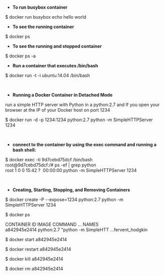 <ul>
<li><strong>To run busybox container</strong></li>
</ul>
<p>$ docker run busybox echo hello world</p>
<ul>
<li><strong>To see the running container</strong></li>
</ul>
<p>$ docker ps</p>
<ul>
<li><strong>To see the running and stopped container</strong></li>
</ul>
<p>$ docker ps -a</p>
<ul>
<li><strong>Run a container that executes /bin/bash</strong></li>
</ul>
<p>$ docker run -t -i ubuntu:14.04 /bin/bash</p>
<p>&nbsp;</p>
<ul>
<li><strong>Running a Docker Container in Detached Mode</strong></li>
</ul>
<p>run a simple HTTP server with Python in a python:2.7 and If you open your browser at the IP of your Docker host on port 1234</p>
<p>$ docker run -d -p 1234:1234 python:2.7 python -m SimpleHTTPServer 1234</p>
<p>&nbsp;</p>
<ul>
<li><strong>connect to the container by using the exec command and running a bash shell:</strong></li>
</ul>
<p>$ docker exec -ti 9d7cebd75dcf /bin/bash<br />root@9d7cebd75dcf:/# ps -ef | grep python<br />root 1 0 0 15:42 ?&nbsp; 00:00:00 python -m SimpleHTTPServer 1234</p>
<p>&nbsp;</p>
<ul>
<li><strong>Creating, Starting, Stopping, and Removing Containers</strong></li>
</ul>
<p>$ docker create -P --expose=1234 python:2.7 python -m SimpleHTTPServer 1234</p>
<p>$ docker ps</p>
<p>CONTAINER ID IMAGE COMMAND ... NAMES<br />a842945e2414 python:2.7 "python -m SimpleHTT ...fervent_hodgkin</p>
<p>$ docker start a842945e2414</p>
<p>$ docker restart a842945e2414</p>
<p>$ docker kill a842945e2414</p>
<p>$ docker rm a842945e2414</p>

